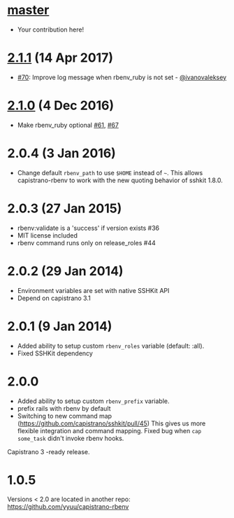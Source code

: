 # [master][]

* Your contribution here!

# [2.1.1][] (14 Apr 2017)

* [#70](https://github.com/capistrano/rbenv/pull/70): Improve log message when rbenv_ruby is not set - [@ivanovaleksey](https://github.com/ivanovaleksey)

# [2.1.0][] (4 Dec 2016)

* Make rbenv_ruby optional [#61](https://github.com/capistrano/rbenv/issues/61), [#67](https://github.com/capistrano/rbenv/pull/67)

# 2.0.4 (3 Jan 2016)

* Change default `rbenv_path` to use `$HOME` instead of `~`. This allows
  capistrano-rbenv to work with the new quoting behavior of sshkit 1.8.0.

# 2.0.3 (27 Jan 2015)

* rbenv:validate is a 'success' if version exists #36
* MIT license included
* rbenv command runs only on release_roles #44

# 2.0.2 (29 Jan 2014)

* Environment variables are set with native SSHKit API
* Depend on capistrano 3.1

# 2.0.1 (9 Jan 2014)

* Added ability to setup custom `rbenv_roles` variable (default: :all).
* Fixed SSHKit dependency

# 2.0.0

* Added ability to setup custom `rbenv_prefix` variable.
* prefix rails with rbenv by default
* Switching to new command map (https://github.com/capistrano/sshkit/pull/45)
  This gives us more flexible integration and command mapping.
  Fixed bug when `cap some_task` didn't invoke rbenv hooks.

Capistrano 3 -ready release.

# 1.0.5

Versions < 2.0 are located in another repo: https://github.com/yyuu/capistrano-rbenv


[master]: https://github.com/capistrano/rbenv/compare/v2.1.1...HEAD
[2.1.1]: https://github.com/capistrano/rbenv/compare/v2.1.0...v2.1.1
[2.1.0]: https://github.com/capistrano/rbenv/compare/v2.0.4...v2.1.0
